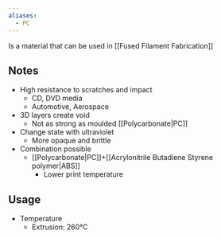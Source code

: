 ```yaml
---
aliases:
  - PC
---
```

Is a material that can be used in [[Fused Filament Fabrication]]
## Notes
- High resistance to scratches and impact
	- CD, DVD media
	- Automotive, Aerospace 
- 3D layers create void
	- Not as strong as moulded [[Polycarbonate|PC]]
- Change state with ultraviolet
	- More opaque and brittle
- Combination possible 
	- [[Polycarbonate|PC]]+[[Acrylonitrile Butadiene Styrene polymer|ABS]]
		- Lower print temperature 
## Usage
- Temperature 
	- Extrusion: 260°C